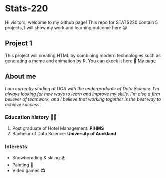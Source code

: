 # Stats-220
Hi visitors, welcome to my Github page!
This repo for STATS220 contain 5 projects, I will show my work and learning outcome here :grinning:

## Project 1
This project will creating HTML by combining modern technologies such as generating a meme and animation by R. You can ckeck it here :dash: [My page](https://taviralin.github.io/Stats-220/)

## About me
*I am currently studing at UOA with the undergraduate of Data Science. I'm always looking for new ways to learn and improve my skills. I'm also a firm believer of teamwork, and I believe that working together is the best way to achieve success.*

### Education history :woman_student:
1. Post graduate of Hotel Management: **PIHMS**
2. Bachelor of Data Science: **University of Auckland**

### Interests
* Snowborading & skiing :snowboarder:
* Painting :art:
* Video games :tv:
